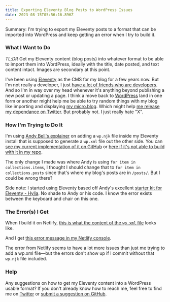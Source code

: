 ```yaml
---
title: Exporting Eleventy Blog Posts to WordPress Issues
date: 2023-08-15T05:56:16.896Z
---
```


Summary: I'm trying to export my Eleventy posts to a format that can be imported into WordPress and keep getting an error when I try to build it.

### What I Want to Do

*TL;DR* Get my Eleventy content (blog posts) into whatever format to be able to import them into WordPress, ideally with the title, date posted, and text content intact. Images are secondary at this point.

I've been using [Eleventy](https://www.11ty.dev/) as the CMS for my blog for a few years now. But I'm not really a developer, I just [have a lot of friends who are developers](https://www.lemonproductions.ca/portfolio/). And so I'm in way over my head whenever it's anything beyond publishing a new post or updating a page. I think a move back to [WordPress](https://wordpress.org/) land in one form or another might help me be able to try random things with my blog like importing and displaying [my micro.blog](https://microblog.chrisenns.com/). Which might help [me release my dependance on Twitter](https://twitter.com/iChris/status/1686431681367117824?s=20). But probably not. I just really hate "X".

### How I'm Trying to Do It

I'm using [Andy Bell's explainer](https://andy-bell.co.uk/importing-eleventy-content-into-wordpress/) on adding a `wp.njk` file inside my Eleventy install that is supposed to generate a `wp.xml` file out the other side. You can [see my current implementation of it on GitHub](https://github.com/iChris/chrisennsdotcom/blob/master/src/wp.njk) or [here if it's not able to build with it in my repo](https://gist.github.com/iChris/5fbadb85cec73285eb80cada39f900e7).

The only change I made was where Andy is using `for item in collections.items`, I thought I should change that to `for item in collections.posts` since that's where my blog's posts are in `/posts/`. But I could be wrong there?

Side note: I started using Eleventy based off Andy's excellent [starter kit for Eleventy - Hylia](https://hylia.website/). No shade to Andy or his code. I know the error exists between the keyboard and chair on this one.

### The Error(s) I Get

When I build it on Netlify, [this is what the content of the `wp.xml` file](https://gist.github.com/iChris/86974bf7622af0ea0f5bc6a50d8d7fb8) looks like.

And I get [this error message in my Netlify console](https://gist.github.com/iChris/eec8862c2dec39c4e76f5c3a83ff1c8e).


The error from Netlify seems to have a lot more issues than just me trying to add a wp.xml file—but the errors don't show up if I commit without that `wp.njk` file included.

### Help

Any suggestions on how to get my Eleventy content into a WordPress usable format? If you don't already know how to reach me, feel free to find me on [Twitter](https://twitter.com/ichris) or [submit a suggestion on GitHub](https://github.com/iChris/chrisennsdotcom/).
